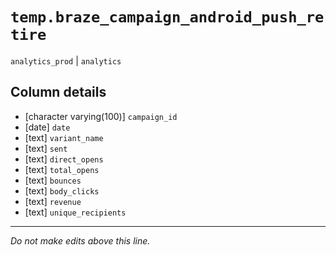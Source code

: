# `temp.braze_campaign_android_push_retire`
`analytics_prod` | `analytics`

## Column details
* [character varying(100)] `campaign_id`
* [date]      `date`
* [text]      `variant_name`
* [text]      `sent`
* [text]      `direct_opens`
* [text]      `total_opens`
* [text]      `bounces`
* [text]      `body_clicks`
* [text]      `revenue`
* [text]      `unique_recipients`

-------------------------------------------------------------------------------
*Do not make edits above this line.*
